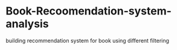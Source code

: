 # Book-Recoomendation-system-analysis
building recommendation system for book using different filtering 
